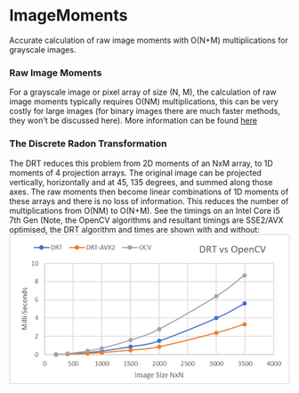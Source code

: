 # ImageMoments
Accurate calculation of raw image moments with O(N+M) multiplications for grayscale images. 

### Raw Image Moments
For a grayscale image or pixel array of size (N, M), the calculation of raw image moments typically requires O(NM) multiplications, this can be very costly for large images (for binary images there are much faster methods, they won't be discussed here). 
More information can be found [here](https://en.wikipedia.org/wiki/Image_moment)

### The Discrete Radon Transformation
The DRT reduces this problem from 2D moments of an NxM array, to 1D moments of 4 projection arrays. The original image can be projected vertically, horizontally and at 45, 135 degrees, and summed along those axes. The raw moments then become linear combinations of 1D moments of these arrays and there is no loss of information. This reduces the number of multiplications from O(NM) to O(N+M). See the timings on an Intel Core i5 7th Gen (Note, the OpenCV algorithms and resultant timings are SSE2/AVX optimised, the DRT algorithm and times are shown with and without: 
![Timings](https://github.com/wild-ig/drt_moments/raw/master/DRTvsOpenCV.png)